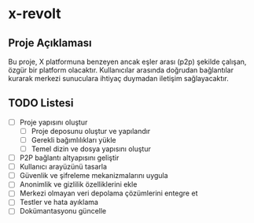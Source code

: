 # x-revolt

## Proje Açıklaması
Bu proje, X platformuna benzeyen ancak eşler arası (p2p) şekilde çalışan, özgür bir platform olacaktır. Kullanıcılar arasında doğrudan bağlantılar kurarak merkezi sunuculara ihtiyaç duymadan iletişim sağlayacaktır.

## TODO Listesi
- [ ] Proje yapısını oluştur
  - [ ] Proje deposunu oluştur ve yapılandır
  - [ ] Gerekli bağımlılıkları yükle
  - [ ] Temel dizin ve dosya yapısını oluştur
- [ ] P2P bağlantı altyapısını geliştir
- [ ] Kullanıcı arayüzünü tasarla
- [ ] Güvenlik ve şifreleme mekanizmalarını uygula
- [ ] Anonimlik ve gizlilik özelliklerini ekle
- [ ] Merkezi olmayan veri depolama çözümlerini entegre et
- [ ] Testler ve hata ayıklama
- [ ] Dokümantasyonu güncelle